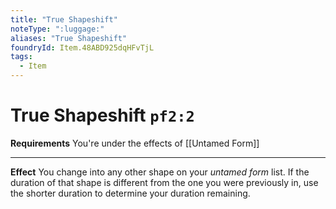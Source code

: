 ```yaml
---
title: "True Shapeshift"
noteType: ":luggage:"
aliases: "True Shapeshift"
foundryId: Item.48ABD925dqHFvTjL
tags:
  - Item
---
```


# True Shapeshift `pf2:2`

**Requirements** You're under the effects of [[Untamed Form]]

* * *

**Effect** You change into any other shape on your _untamed form_ list. If the duration of that shape is different from the one you were previously in, use the shorter duration to determine your duration remaining.
